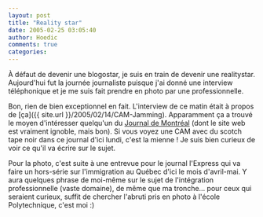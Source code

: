 ```yaml
---
layout: post
title: "Reality star"
date: 2005-02-25 03:05:40
author: Hoedic
comments: true
categories: 
---
```



À défaut de devenir une blogostar, je suis en train de devenir une realitystar. Aujourd'hui fut la journée journaliste puisque j'ai donné une interview téléphonique et je me suis fait prendre en photo par une professionnelle.

Bon, rien de bien exceptionnel en fait. L'interview de ce matin était à propos de [ça]({{ site.url }}/2005/02/14/CAM-Jamming). Apparamment ça a trouvé le moyen d'intéresser quelqu'un du [Journal de Montréal](http://www.journalmtl.com/) (dont le site web est vraiment ignoble, mais bon). Si vous voyez une CAM avec du scotch tape noir dans ce journal d'ici lundi, c'est la mienne ! Je suis bien curieux de voir ce qu'il va écrire sur le sujet.

Pour la photo, c'est suite à une entrevue pour le journal l'Express qui va faire un hors-série sur l'immigration au Québec d'ici le mois d'avril-mai. Y aura quelques phrase de moi-même sur le sujet de l'intégration professionnelle (vaste domaine), de même que ma tronche... pour ceux qui seraient curieux, suffit de chercher l'abruti pris en photo à l'école Polytechnique, c'est moi :)